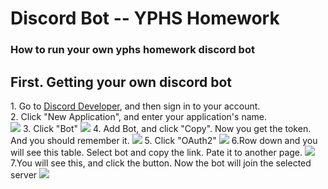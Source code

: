 # Discord Bot -- YPHS Homework
<h3><b>How to run your own yphs homework discord bot</b></h3>
<h2>First. Getting your own discord bot</h2>
<div>1. Go to <a href="https://discord.com/developers/applications">Discord Developer</a>, and then sign in to your account.</div>
<div>2. Click "New Application", and enter your application's name.</div>
<img src="https://cdn.discordapp.com/attachments/870320793400270860/873227295148638289/unknown.png" with="600" heigh="400">
3. Click "Bot"
<img src="https://cdn.discordapp.com/attachments/870320793400270860/873228744523927605/2021-08-06_11.36.57.png" with="600" heigh="400">
4. Add Bot, and click "Copy".  Now you get the token. And you should remember it.
<img src="https://cdn.discordapp.com/attachments/870320793400270860/873230887230259220/2021-08-06_11.47.03.png" with="600" heigh="400">
5. Click "OAuth2"
<img src="https://cdn.discordapp.com/attachments/870320793400270860/873231754117382234/unknown.png" with="600" heigh="400">
6.Row down and you will see this table. Select bot and copy the link. Pate it to another page.
<img src="https://cdn.discordapp.com/attachments/870320793400270860/873232299691499520/unknown.png" with="600" heigh="400">
7.You will see this, and click the button. Now the bot will join the selected server
<img src="https://cdn.discordapp.com/attachments/870320793400270860/873232997992792084/unknown.png" with="600" heigh="400">
